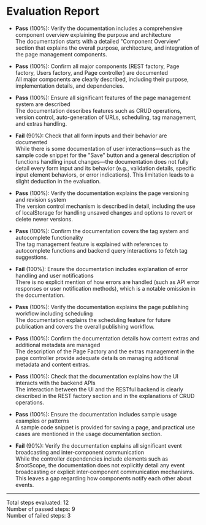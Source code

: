 # Evaluation Report

- **Pass** (100%): Verify the documentation includes a comprehensive component overview explaining the purpose and architecture  
  The documentation starts with a detailed "Component Overview" section that explains the overall purpose, architecture, and integration of the page management components.

- **Pass** (100%): Confirm all major components (REST factory, Page factory, Users factory, and Page controller) are documented  
  All major components are clearly described, including their purpose, implementation details, and dependencies.

- **Pass** (100%): Ensure all significant features of the page management system are described  
  The documentation describes features such as CRUD operations, version control, auto-generation of URLs, scheduling, tag management, and extras handling.

- **Fail** (90%): Check that all form inputs and their behavior are documented  
  While there is some documentation of user interactions—such as the sample code snippet for the "Save" button and a general description of functions handling input changes—the documentation does not fully detail every form input and its behavior (e.g., validation details, specific input element behaviors, or error indications). This limitation leads to a slight deduction in the evaluation.

- **Pass** (100%): Verify the documentation explains the page versioning and revision system  
  The version control mechanism is described in detail, including the use of localStorage for handling unsaved changes and options to revert or delete newer versions.

- **Pass** (100%): Confirm the documentation covers the tag system and autocomplete functionality  
  The tag management feature is explained with references to autocomplete functions and backend query interactions to fetch tag suggestions.

- **Fail** (100%): Ensure the documentation includes explanation of error handling and user notifications  
  There is no explicit mention of how errors are handled (such as API error responses or user notification methods), which is a notable omission in the documentation.

- **Pass** (100%): Verify the documentation explains the page publishing workflow including scheduling  
  The documentation explains the scheduling feature for future publication and covers the overall publishing workflow.

- **Pass** (100%): Confirm the documentation details how content extras and additional metadata are managed  
  The description of the Page Factory and the extras management in the page controller provide adequate details on managing additional metadata and content extras.

- **Pass** (100%): Check that the documentation explains how the UI interacts with the backend APIs  
  The interaction between the UI and the RESTful backend is clearly described in the REST factory section and in the explanations of CRUD operations.

- **Pass** (100%): Ensure the documentation includes sample usage examples or patterns  
  A sample code snippet is provided for saving a page, and practical use cases are mentioned in the usage documentation section.

- **Fail** (90%): Verify the documentation explains all significant event broadcasting and inter-component communication  
  While the controller dependencies include elements such as $rootScope, the documentation does not explicitly detail any event broadcasting or explicit inter-component communication mechanisms. This leaves a gap regarding how components notify each other about events.

---

Total steps evaluated: 12  
Number of passed steps: 9  
Number of failed steps: 3